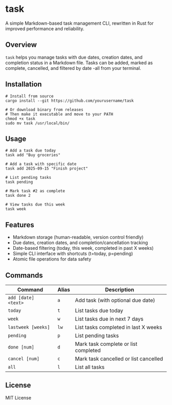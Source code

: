 # task

A simple Markdown-based task management CLI, rewritten in Rust for improved
performance and reliability.

## Overview

`task` helps you manage tasks with due dates, creation dates, and completion
status in a Markdown file. Tasks can be added, marked as complete, cancelled,
and filtered by date -all from your terminal.

## Installation

```console
# Install from source
cargo install --git https://github.com/yourusername/task

# Or download binary from releases
# Then make it executable and move to your PATH
chmod +x task
sudo mv task /usr/local/bin/
```

## Usage

```console
# Add a task due today
task add "Buy groceries"

# Add a task with specific date
task add 2025-09-15 "Finish project"

# List pending tasks
task pending

# Mark task #2 as complete
task done 2

# View tasks due this week
task week
```

## Features

- Markdown storage (human-readable, version control friendly)
- Due dates, creation dates, and completion/cancellation tracking
- Date-based filtering (today, this week, completed in past X weeks)
- Simple CLI interface with shortcuts (t=today, p=pending)
- Atomic file operations for data safety

## Commands

| Command             | Alias | Description                           |
| ------------------- | ----- | ------------------------------------- |
| `add [date] <text>` | `a`   | Add task (with optional due date)     |
| `today`             | `t`   | List tasks due today                  |
| `week`              | `w`   | List tasks due in next 7 days         |
| `lastweek [weeks]`  | `lw`  | List tasks completed in last X weeks  |
| `pending`           | `p`   | List pending tasks                    |
| `done [num]`        | `d`   | Mark task complete or list completed  |
| `cancel [num]`      | `c`   | Mark task cancelled or list cancelled |
| `all`               | `l`   | List all tasks                        |

## License

MIT License
